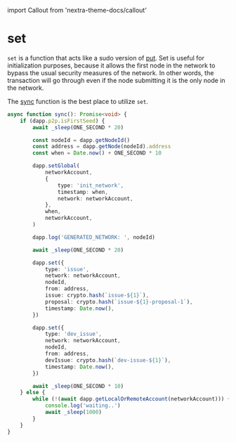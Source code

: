 import Callout from 'nextra-theme-docs/callout'

# set

`set` is a function that acts like a sudo version of [put](./put). Set is useful for initialization purposes, because it allows the first node in the network to bypass the usual security measures of the network. In other words, the transaction will go through even if the node submitting it is the only node in the network.

<Callout emoji="💡" type="default">

The [sync](./setup/sync) function is the best place to utilize `set`.

</Callout>

```ts
async function sync(): Promise<void> {
    if (dapp.p2p.isFirstSeed) {
        await _sleep(ONE_SECOND * 20)

        const nodeId = dapp.getNodeId()
        const address = dapp.getNode(nodeId).address
        const when = Date.now() + ONE_SECOND * 10

        dapp.setGlobal(
            networkAccount,
            {
                type: 'init_network',
                timestamp: when,
                network: networkAccount,
            },
            when,
            networkAccount,
        )

        dapp.log('GENERATED_NETWORK: ', nodeId)

        await _sleep(ONE_SECOND * 20)

        dapp.set({
            type: 'issue',
            network: networkAccount,
            nodeId,
            from: address,
            issue: crypto.hash(`issue-${1}`),
            proposal: crypto.hash(`issue-${1}-proposal-1`),
            timestamp: Date.now(),
        })

        dapp.set({
            type: 'dev_issue',
            network: networkAccount,
            nodeId,
            from: address,
            devIssue: crypto.hash(`dev-issue-${1}`),
            timestamp: Date.now(),
        })

        await _sleep(ONE_SECOND * 10)
    } else {
        while (!(await dapp.getLocalOrRemoteAccount(networkAccount))) {
            console.log('waiting..')
            await _sleep(1000)
        }
    }
}
```
